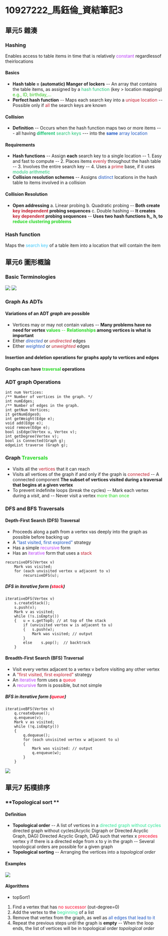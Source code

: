 # 10927222_馬鈺倫_資結筆記3
## 單元5 雜湊
### **Hashing**
Enables access to table items in time that is
relatively <font color = "B93BFA">constant</font> regardlessof theirlocations
#### **Basics**
- **Hash table = (automatic) Manger of lockers**
-- An array that contains the table items, as assigned by 
a <font color = "1CC373">hash function</font> (key > location mapping)
<font color = "30C31C">e.g., ID, birthday,...</font>
- **Perfect hash function**
-- Maps each search key into a <font color = "C31C2D">unique location</font>
-- Possible only if <font color = "C31C2D">all</font> the search keys are known
#### **Collision**
- **Definition**
-- Occurs when the hash function maps two or
more items --- all having <font color = "1CC373">**different** search keys</font> ---
into the <font color = "1C56C3">**same** array location</font>
#### **Requirements**
- **Hash functions**
-- Assign **each** search key to a single location
-- 1. Easy and fast to compute
-- 2. Places items <font color = "C31C2D">evenly</font> throughout the hash table
-- 3. Involves the entire search key
-- 4. Uses a <font color = "C31C2D">prime</font> base, if it uses <font color = "1CC373">modulo arithmetic</font>
- **Collision resolution schemes**
-- Assigns <font color = "1C56C3">distinct</font> locations in the hash table to
items involved in a collision
#### **Collision Resolution**
- **Open addressing**
a. Linear probing
b. Quadratic probing
-- **Both create <font color = "C31C2D">key independent</font> probing sequences**
c. Double hashing
-- **It creates <font color = "C31C2D">key dependent</font> probing sequences**
-- **Uses two hash functions h,, h, to <font color = "23D71F">reduce
    clustering problems</font>**

### Hash function
Maps the <font color = "3BC6FA">search key</font> of a table item into a 
location that will contain the item


## 單元6 圖形概論
### **Basic Terminologies**
![](https://i.imgur.com/kd6RI9v.png)
![](https://i.imgur.com/SZpnpdM.png)

### **Graph As ADTs**
#### **Variations of an ADT *graph* are possible**
- Vertices may or may not contain values
-- **Many problems have no need for vertex <font color = "23D71F">values</font>**
<font color = "23D71F">-- **Relationships</font> among vertices is what is important**
- Either <font color = "1C56C3">*directed*</font> or <font color = "C31C2D">*undirected*</font> edges
- Either <font color = "1C56C3">*weighted*</font> or <font color = "C31C2D">*unweighted*</font> edges
#### **Insertion and deletion operations for graphs apply to vertices and edges**

#### **Graphs can have <font color = "23D71F">traversal </font>operations**

### **ADT graph Operations**
```clike = 1
int num Vertices:
/** Number of vertices in the graph. */
int numEdges;
/** Number of edges in the graph.
int getNum Vertices;
it getNumEdgesO;
int getWeight(Edge e);
void add(Edge e);
void remove(Edge e);
bool isEdge(Vertex u, Vertex v);
int getDegree(Vertex v);
bool is Connected(Graph g);
edgeList traverse (Graph g);
```

### **Graph <font color = "23D71F">Traversals</font>**
- Visits all the <font color = "C31C2D">vertices</font> that it can reach
- Visits all vertices of the graph if and only if the
graph is <font color = "C31C2D">connected</font>
-- A connected component
 **The subset of vertices visited during a traversal
that begins at a given vertex**
- To prevent indefinite loops (break the cycles)
-- Mark each vertex during a *visit*, and
-- Never visit a vertex <font color = "23D71F">more than once</font>
### **DFS and BFS Traversals**
#### **Depth-First Search (DFS) Traversal**
- Proceeds along a path from a vertex vas deeply
into the graph as possible before backing up
- A <font color = "1C56C3">"last visited, first explored"</font> strategy
- Has a simple <font color = "B93BFA">recursive</font> form
- Has an <font color = "B93BFA">iterative</font> form that uses a <font color = "C31C2D">stack</font>
```clike = 1
recursiveDFS(Vertex v)
    Mark vas visited;
    for (each unvisited vertex u adjacent to v)
        recursiveDFS(u);
```
##### **DFS in iterative form (<font color = "FB072B">stack</font>)**
```clike = 1
iterativeDFS(Vertex v)
    s.createStack();
    s.push(v);
    Mark v as visited;
    while (!s.isEmpty())
    {   u = s.getTopO; // at top of the stack
        if (unvisited vertex w is adjacent to u)
        {   s.push(w);
            Mark was visited; // output
        }
        else    s.pop();  // backtrack
    }
```
#### **Breadth-First Search (BFS) Traversal**
- Visit every vertex adjacent to a vertex v before
visiting any other vertex
- A <font color = "C31C2D">"first visited, first explored"</font> strategy
- An <font color = "B93BFA">iterative</font> form uses a <font color = "FB072B">queue</font>
- A <font color = "B93BFA">recursive</font> form is possible, but not simple
#####  BFS in iterative form (<font color = "FB072B">queue</font>)
```clike = 1
iterativeBFS(Vertex v)
    q.createQueue();
    q.enqueue(v);
    Mark v as visited;
    while (!q.isEmpty())
    {
        q.dequeue();
        for (each unvisited vertex w adjacent to u)
        {
            Mark was visited: // output
            q.enqueue(w);
        }
    }
```
![](https://i.imgur.com/k1y67YX.png)

    
    
## 單元7 拓樸排序
### **Topological sort **
#### **Definition**
- **Topological order**
-- A list of vertices in a <font color = "2AE594">directed graph without cycles</font> directed graph without cycles(Acyclic Digraph or Directed Acyclic Graph, DAG) Directed Acyclic Graph, DAG such that vertex x <font color = "FB072B">precedes</font> vertex y if there is a directed edge from x to y in the graph
-- Several topological orders are possible for a given
graph
- **Topological sorting**
-- Arranging the vertices into a *topological order*
#### **Examples**
![](https://i.imgur.com/xOQDStN.png)
#### **Algorithms**
- topSort1
1. Find a vertex that has <font color = "FB072B">no successor</font> (out-degree=0)
2. Add the vertex to the <font color = "2AE594">beginning</font> of a list 
3. Remove that vertex from the graph, as well as <font color = "1C56C3">all edges that lead to it</font>
4. Repeat the previous steps until the graph is **empty**
-- When the loop ends, the list of vertices will be
in topological order *topological order*

